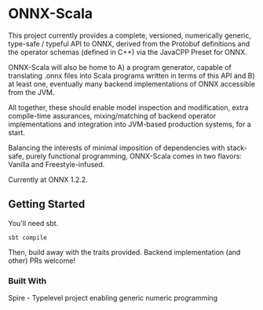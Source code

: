 # ONNX-Scala

This project currently provides a complete, versioned, numerically generic, type-safe / typeful API to ONNX, derived from the Protobuf definitions and the operator schemas (defined in C++) via the JavaCPP Preset for ONNX.

ONNX-Scala will also be home to A) a program generator, capable of translating .onnx files into Scala programs written in terms of this API and B) at least one, eventually many backend implementations of ONNX accessible from the JVM.

All together, these should enable model inspection and modification, extra compile-time assurances, mixing/matching of backend operator implementations and integration into JVM-based production systems, for a start.

Balancing the interests of minimal imposition of dependencies with stack-safe, purely functional programming, ONNX-Scala comes in two flavors: Vanilla and Freestyle-infused.

Currently at ONNX 1.2.2.


## Getting Started

You'll need sbt.

```
sbt compile
```

Then, build away with the traits provided. Backend implementation (and other) PRs welcome!

### Built With

Spire - Typelevel project enabling generic numeric programming
